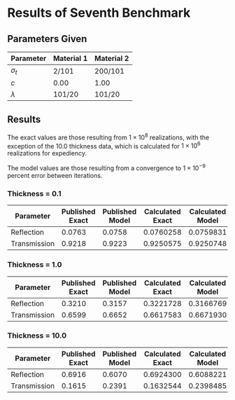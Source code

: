 # Results of Seventh Benchmark

## Parameters Given

Parameter | Material 1 | Material 2
--- | --- | ---
$\sigma_t$ | 2/101 | 200/101
$c$ | 0.00 | 1.00
$\lambda$ | 101/20 | 101/20

## Results

The exact values are those resulting from $1 \times 10^8$ realizations, with the exception of the 10.0 thickness data, which is calculated for $1 \times 10^6$ realizations for expediency.

The model values are those resulting from a convergence to $1 \times 10^{-9}$ percent error between iterations.

### Thickness = 0.1

Parameter | Published Exact | Published Model | Calculated Exact | Calculated Model
--- | --- | --- | --- | ---
Reflection | 0.0763 | 0.0758 | 0.0760258 | 0.0759831
Transmission | 0.9218 | 0.9223 | 0.9250575 | 0.9250748

### Thickness = 1.0

Parameter | Published Exact | Published Model | Calculated Exact | Calculated Model
--- | --- | --- | --- | ---
Reflection | 0.3210 | 0.3157 | 0.3221728 | 0.3166769
Transmission | 0.6599 | 0.6652 | 0.6617583 | 0.6671930

### Thickness = 10.0

Parameter | Published Exact | Published Model | Calculated Exact | Calculated Model
--- | --- | --- | --- | ---
Reflection | 0.6916 | 0.6070 | 0.6924300 | 0.6088221
Transmission | 0.1615 | 0.2391 | 0.1632544 | 0.2398485
